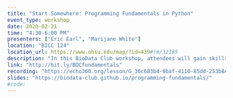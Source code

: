 ```yaml
---
title: "Start Somewhere: Programming Fundamentals in Python"
event_type: workshop
date: 2020-02-21
time: "4:30-6:00 PM"
presenters: ["Eric Earl", "Marijane White"]
location: "BICC 124"
location_url: https://www.ohsu.edu/map/?id=439#!m/32185
description: "In this BioData Club workshop, attendees will gain skills and an understanding of key concepts foundational to computer programming. Instructors Eric Earl and Marijane White will teach with Python, a popular and friendly programming language.  Topics covered will include: variables, data types, looping, and conditionals. There will also be time for open questions.  Join us if you've never programmed before, but want to get started, or if you're new to programming and want a refresh on the fundamentals and to experiment with Python."
link: "http://bit.ly/BDCfundamentals"
recording: "https://echo360.org/lesson/G_36c683b4-0baf-4110-85dd-253b8e06348d_ce1675d7-b509-421e-92e5-e83b4277d565_2020-02-21T15:50:00.000_2020-02-21T18:10:00.000/classroom#sortDirection=desc"
slides: "https://biodata-club.github.io/programming-fundamentals/"
#code:
---
```

